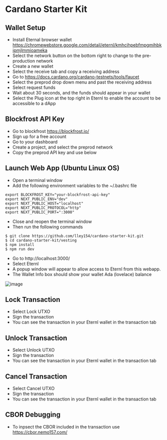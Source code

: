 # Cardano Starter Kit

## Wallet Setup

- Install Eternal browser wallet https://chromewebstore.google.com/detail/eternl/kmhcihpebfmpgmihbkipmjlmmioameka 
- Select the network button on the bottom right to change to the pre-production network
- Create a new wallet
- Select the receive tab and copy a receiving address
- Go to https://docs.cardano.org/cardano-testnets/tools/faucet
- Select the preprod drop down menu and past the receiving address
- Select request funds
- Wait about 30 seconds, and the funds should appear in your wallet
- Select the Plug icon at the top right in Eternl to enable the account to be accessible to a dApp

## Blockfrost API Key

- Go to blockfrost https://blockfrost.io/ 
- Sign up for a free account
- Go to your dashboard
- Create a project, and select the preprod network
- Copy the preprod API key and use below

## Launch Web App (Ubuntu Linux OS)

- Open a terminal window
- Add the following environment variables to the ~/.bashrc file
```
export BLOCKFROST_KEY="your-blockfrost-api-key"
export NEXT_PUBLIC_ENV="dev"
export NEXT_PUBLIC_HOST="localhost"
export NEXT_PUBLIC_PROTOCOL="http"
export NEXT_PUBLIC_PORT=":3000"
```

- Close and reopen the terminal window
- Then run the following commands
```
$ git clone https://github.com/lley154/cardano-starter-kit.git
$ cd cardano-starter-kit/vesting
$ npm install
$ npm run dev
```

- Go to http://localhost:3000/
- Select Eternl
- A popup window will appear to allow access to Eternl from this webapp. 
- The Wallet Info box should show your wallet Ada (lovelace) balance

![image](https://github.com/user-attachments/assets/3fbc8a4b-4d01-4b7f-afdf-a99e3e99fd94)


## Lock Transaction

- Select Lock UTXO
- Sign the transaction
- You can see the transaction in your Eternl wallet in the transaction tab

## Unlock Transaction

- Select Unlock UTXO
- Sign the transaction
- You can see the transaction in your Eternl wallet in the transaction tab

## Cancel Transaction

- Select Cancel UTXO
- Sign the transaction
- You can see the transaction in your Eternl wallet in the transaction tab

## CBOR Debugging
- To inpsect the CBOR included in the transaction use https://cbor.nemo157.com/

